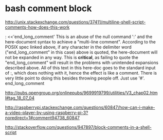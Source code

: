 # bash comment block  



http://unix.stackexchange.com/questions/37411/multiline-shell-script-comments-how-does-this-work




: <<'end_long_comment'
This is an abuse of the null command ':' and the here-document syntax
to achieve a "multi-line comment".  According to the POSIX spec linked 
above, if any character in the delimiter word ("end_long_comment" in 
this case) above is quoted, the here-document will not be expanded in 
any way.  This is **critical**, as failing to quote the "end_long_comment" 
will result in the problems with unintended expansions described above. 
All of this text in this here-doc goes to the standard input of :, which 
does nothing with it, hence the effect is like a comment.  There is very 
little point to doing this besides throwing people off.  Just use '#'.
end_long_comment




http://pubs.opengroup.org/onlinepubs/9699919799/utilities/V3_chap02.html#tag_18_07_04




http://raspberrypi.stackexchange.com/questions/60847/how-can-i-make-a-video-player-by-using-raspberry-pi-3?noredirect=1#comment94738_60847



http://stackoverflow.com/questions/947897/block-comments-in-a-shell-script

